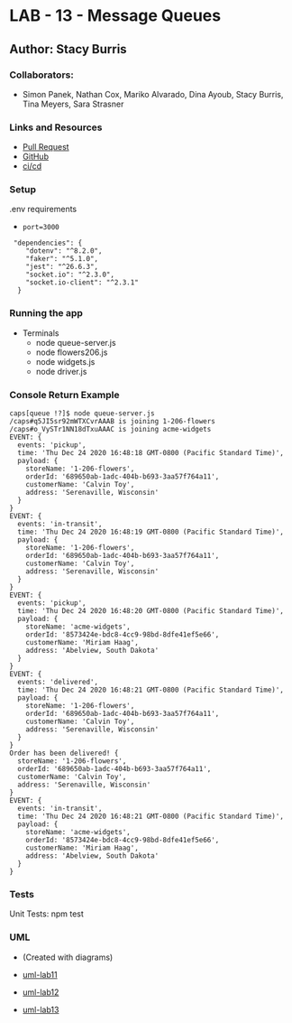 # LAB - 13 - Message Queues

## Author: Stacy Burris

### Collaborators:

+ Simon Panek, Nathan Cox, Mariko Alvarado, Dina Ayoub, Stacy Burris, Tina Meyers, Sara Strasner

### Links and Resources

+ [Pull Request](https://github.com/stacyburris/caps/pull/3)
+ [GitHub](https://github.com/stacyburris/caps)
+ [ci/cd](https://github.com/stacyburris/caps/actions)

### Setup

.env requirements
  + `port=3000`
```
 "dependencies": {
    "dotenv": "^8.2.0",
    "faker": "^5.1.0",
    "jest": "^26.6.3",
    "socket.io": "^2.3.0",
    "socket.io-client": "^2.3.1"
  }
  ```

### Running the app

+ Terminals
  + node queue-server.js
  + node flowers206.js
  + node widgets.js
  + node driver.js

### Console Return Example

```
caps[queue !?]$ node queue-server.js
/caps#q5JI5sr92mWTXCvrAAAB is joining 1-206-flowers
/caps#o_VySTr1NN18dTxuAAAC is joining acme-widgets
EVENT: {
  events: 'pickup',
  time: 'Thu Dec 24 2020 16:48:18 GMT-0800 (Pacific Standard Time)',
  payload: {
    storeName: '1-206-flowers',
    orderId: '689650ab-1adc-404b-b693-3aa57f764a11',
    customerName: 'Calvin Toy',
    address: 'Serenaville, Wisconsin'
  }
}
EVENT: {
  events: 'in-transit',
  time: 'Thu Dec 24 2020 16:48:19 GMT-0800 (Pacific Standard Time)',
  payload: {
    storeName: '1-206-flowers',
    orderId: '689650ab-1adc-404b-b693-3aa57f764a11',
    customerName: 'Calvin Toy',
    address: 'Serenaville, Wisconsin'
  }
}
EVENT: {
  events: 'pickup',
  time: 'Thu Dec 24 2020 16:48:20 GMT-0800 (Pacific Standard Time)',
  payload: {
    storeName: 'acme-widgets',
    orderId: '8573424e-bdc8-4cc9-98bd-8dfe41ef5e66',
    customerName: 'Miriam Haag',
    address: 'Abelview, South Dakota'
  }
}
EVENT: {
  events: 'delivered',
  time: 'Thu Dec 24 2020 16:48:21 GMT-0800 (Pacific Standard Time)',
  payload: {
    storeName: '1-206-flowers',
    orderId: '689650ab-1adc-404b-b693-3aa57f764a11',
    customerName: 'Calvin Toy',
    address: 'Serenaville, Wisconsin'
  }
}
Order has been delivered! {
  storeName: '1-206-flowers',
  orderId: '689650ab-1adc-404b-b693-3aa57f764a11',
  customerName: 'Calvin Toy',
  address: 'Serenaville, Wisconsin'
}
EVENT: {
  events: 'in-transit',
  time: 'Thu Dec 24 2020 16:48:21 GMT-0800 (Pacific Standard Time)',
  payload: {
    storeName: 'acme-widgets',
    orderId: '8573424e-bdc8-4cc9-98bd-8dfe41ef5e66',
    customerName: 'Miriam Haag',
    address: 'Abelview, South Dakota'
  }
}
```

### Tests

Unit Tests: npm test

### UML

+ (Created with diagrams)

+ [uml-lab11](/assets/uml-lab11.png)
+ [uml-lab12](/assets/uml-lab12.jpg)
+ [uml-lab13](/assets/UML-lab13.png)
